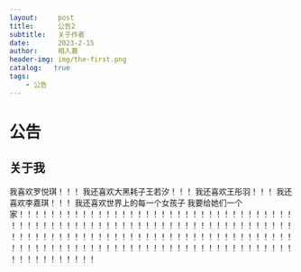 ```yaml
---
layout:     post
title:      公告2
subtitle:   关于作者
date:       2023-2-15
author:     相入嘉
header-img: img/the-first.png
catalog:   true
tags:
    - 公告
---
```

# 公告
## 关于我
我喜欢罗悦琪！！！
我还喜欢大黑耗子王若汐！！！
我还喜欢王彤羽！！！
我还喜欢李嘉琪！！！
我还喜欢世界上的每一个女孩子
我要给她们一个家！！！！！！！！！！！！！！！！！！！！！！！！！！！！！！！！！！！！！！！！！！！！！！！！！！！！！！！！！！！！！！！！！！！！！！！！！！！！！！！！！！！！！！！！！！！！！！！！！！！！！！！！！！！！！！！！！！！！！！！！！！！！！！！！！！！！！！！！！！！！！！！！！！！！！！！！！！


